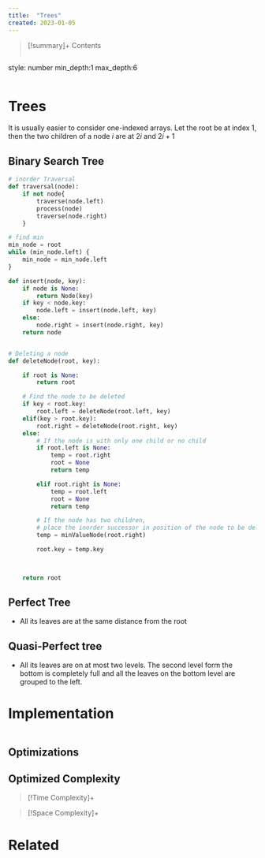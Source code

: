 ```yaml
---
title:  "Trees"
created: 2023-01-05
---
```


>[!summary]+ Contents
>```toc
style: number
min_depth:1
max_depth:6 
>```


# Trees

It is usually easier to consider one-indexed arrays. Let the root be at index 1, then the two children of a node $i$ are at $2i$ and $2i + 1$


## Binary Search Tree

```python
# inorder Traversal
def traversal(node):
	if not node{
		traverse(node.left)
		process(node)
		traverse(node.right)
	}

# find min
min_node = root
while (min_node.left) {
	min_node = min_node.left
}

def insert(node, key):
    if node is None:
        return Node(key)
    if key < node.key:
        node.left = insert(node.left, key)
    else:
        node.right = insert(node.right, key)
    return node


# Deleting a node
def deleteNode(root, key):

    if root is None:
        return root

    # Find the node to be deleted
    if key < root.key:
        root.left = deleteNode(root.left, key)
    elif(key > root.key):
        root.right = deleteNode(root.right, key)
    else:
        # If the node is with only one child or no child
        if root.left is None:
            temp = root.right
            root = None
            return temp

        elif root.right is None:
            temp = root.left
            root = None
            return temp

        # If the node has two children,
        # place the inorder successor in position of the node to be deleted
        temp = minValueNode(root.right)

        root.key = temp.key

                                                                                                                                         oot.right = deleteNode(root.right, temp.key)

    return root
```
## Perfect Tree
- All its leaves are at the same distance from the root

## Quasi-Perfect tree
- All its leaves are on at most two levels. The second level form the bottom is completely full and all the leaves on the bottom level are grouped to the left. 

# Implementation

```python

```

## Optimizations

## Optimized Complexity

>[!Time Complexity]+

>[!Space Complexity]+



# Related
